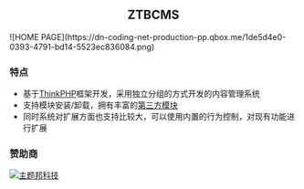 <h2 align="center">ZTBCMS</h2>
![HOME PAGE](https://dn-coding-net-production-pp.qbox.me/1de5d4e0-0393-4791-bd14-5523ec836084.png)

### 特点

* 基于[ThinkPHP](http://www.thinkphp.cn)框架开发，采用独立分组的方式开发的内容管理系统
* 支持模块安装/卸载，拥有丰富的[第三方模块](http://mod.ztbcms.com/)
* 同时系统对扩展方面也支持比较大，可以使用内置的行为控制，对现有功能进行扩展


### 赞助商

[![主题邦科技](https://dn-coding-net-production-pp.qbox.me/250773de-8b58-43db-95e8-762b5afd984f.png)](http://zhutibang.cn)
